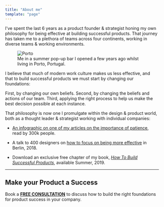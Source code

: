 ```yaml
---
title: "About me"
template: "page"
---
```


I've spent the last 6 years as a product founder & strategist honing my own philosophy for being effective at building successful products. That journey has taken me to a plethora of teams across four continents, working in diverse teams & working environments.

<figure class="" style="">
	<img src="/media/about-me-porto.jpg" alt="Porto">
	<figcaption>Me in a summer pop-up bar I opened a few years ago whilst living in Porto, Portugal.</figcaption>
</figure>

I believe that much of modern work culture makes us less effective, and that to build successful products we must start by changing our foundations:

First, by changing our own beliefs. Second, by changing the beliefs and actions of our team. Third, applying the right process to help us make the best decision possible at each instance.

That philosophy is now one I promulgate within the design & product world, both as a thought leader & strategist working with individual companies:

+ [An infographic on one of my articles on the importance of patience](https://www.youtube.com/watch?v=aZEmzrRz0oU), read by 300k people.

+ A talk to 400 designers on [how to focus on being more effective](https://www.youtube.com/watch?v=espOkcM94g4) in Berlin, 2018.

+ Download an exclusive free chapter of my book, [*How To Build Successful Products*](https://mailchi.mp/481d8ad40b87/howtobuildgreatproducts), available Summer, 2019.

---

## Make your Product a Success

Book a [**FREE CONSULTATION**](mailto:henry@scribeapp.co?Subject=Free%20Consultation) to discuss how to build the right foundations for product success in your company.
